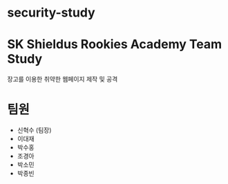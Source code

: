 # security-study

# SK Shieldus Rookies Academy Team Study
 장고를 이용한 취약한 웹페이지 제작 및 공격
 
# 팀원
- 신혁수 (팀장)
- 이대재
- 박수홍
- 조경아
- 박소민
- 박종빈
